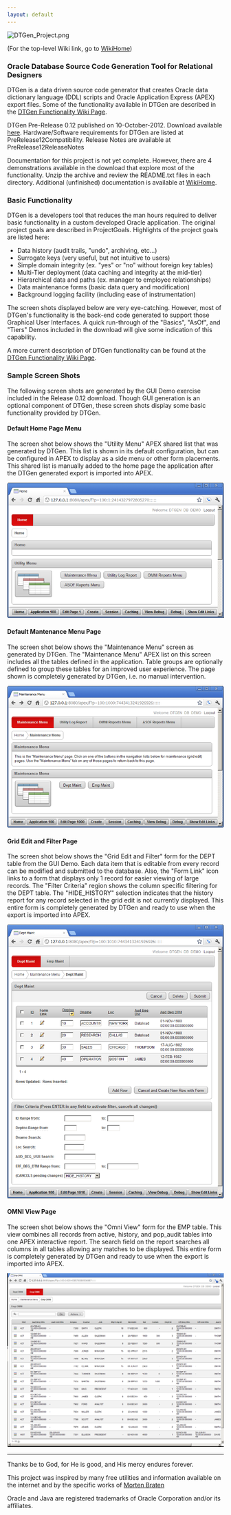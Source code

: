 ```yaml
---
layout: default
---
```


![DTGen_Project.png](https://github.com/DDieterich/DTGen/wiki/DTGen_Project.png)

(For the top-level Wiki link, go to [WikiHome](https://github.com/DDieterich/DTGen/wiki/home))

### Oracle Database Source Code Generation Tool for Relational Designers ###

DTGen is a data driven source code generator that creates Oracle data dictionary language (DDL) scripts and Oracle Application Express (APEX) export files.  Some of the functionality available in DTGen are described in the [DTGen Functionality Wiki Page](https://github.com/DDieterich/DTGen/wiki/DTGenFunctionality).

DTGen Pre-Release 0.12 published on 10-October-2012. Download available [here](dtgen_0.12.zip).  Hardware/Software requirements for DTGen are listed at PreRelease12Compatibility.  Release Notes are available at PreRelease12ReleaseNotes

Documentation for this project is not yet complete.  However, there are 4 demonstrations available in the download that explore most of the functionality.  Unzip the archive and review the README.txt files in each directory.  Additional (unfinished) documentation is available at [WikiHome](https://github.com/DDieterich/DTGen/wiki/home).

### Basic Functionality ###

DTGen is a developers tool that reduces the man hours required to deliver basic functionality in a custom developed Oracle application.  The original project goals are described in ProjectGoals.  Highlights of the project goals are listed here:

  * Data history (audit trails, "undo", archiving, etc...)
  * Surrogate keys (very useful, but not intuitive to users)
  * Simple domain integrity (ex. "yes" or "no" without foreign key tables)
  * Multi-Tier deployment (data caching and integrity at the mid-tier)
  * Hierarchical data and paths (ex. manager to employee relationships)
  * Data maintenance forms (basic data query and modification)
  * Background logging facility (including ease of instrumentation)

The screen shots displayed below are very eye-catching. However, most of DTGen's functionality is the back-end code generated to support those Graphical User Interfaces. A quick run-through of the "Basics", "AsOf", and "Tiers" Demos included in the download will give some indication of this capability.

A more current description of DTGen functionality can be found at the [DTGen Functionality Wiki Page](https://github.com/DDieterich/DTGen/wiki/DTGenFunctionality).

### Sample Screen Shots ###

The following screen shots are generated by the GUI Demo exercise included in the Release 0.12 download.  Though GUI generation is an optional component of DTGen, these screen shots display some basic functionality provided by DTGen.

#### Default Home Page Menu ####

The screen shot below shows the "Utility Menu" APEX shared list that was generated by DTGen.  This list is shown in its default configuration, but can be configured in APEX to display as a side menu or other form placements.  This shared list is manually added to the home page the application after the DTGen generated export is imported into APEX.

![GUI_Demo_Home_Page_Menu.png](GUI_Demo_Home_Page_Menu.png)

#### Default Mantenance Menu Page ####

The screen shot below shows the "Maintenance Menu" screen as generated by DTGen.  The "Maintenance Menu" APEX list on this screen includes all the tables defined in the application.  Table groups are optionally defined to group these tables for an improved user experience.  The page shown is completely generated by DTGen, i.e. no manual intervention.

![GUI_Demo_Maintenance_Menu.png](GUI_Demo_Maintenance_Menu.png)

#### Grid Edit and Filter Page ####

The screen shot below shows the "Grid Edit and Filter" form for the DEPT table from the GUI Demo.  Each data item that is editable from every record can be modified and submitted to the database.  Also, the "Form Link" icon links to a form that displays only 1 record for easier viewing of large records.  The "Filter Criteria" region shows the column specific filtering for the DEPT table.  The "HIDE\_HISTORY" selection indicates that the history report for any record selected in the grid edit is not currently displayed. This entire form is completely generated by DTGen and ready to use when the export is imported into APEX.

![GUI_Demo_Grid_Edit_and_Filter.png](GUI_Demo_Grid_Edit_and_Filter.png)

#### OMNI View Page ####

The screen shot below shows the "Omni View" form for the EMP table.  This view combines all records from active, history, and pop\_audit tables into one APEX interactive report.  The search field on the report searches all columns in all tables allowing any matches to be displayed. This entire form is completely generated by DTGen and ready to use when the export is imported into APEX.

![GUI_Demo_OMNI_View.png](GUI_Demo_OMNI_View.png)


---


Thanks be to God, for He is good, and His mercy endures forever.

This project was inspired by many free utilities and information available on the internet and by the specific works of [Morten Braten](http://ora-00001.blogspot.com/)

Oracle and Java are registered trademarks of Oracle Corporation and/or its affiliates.
